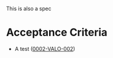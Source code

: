This is also a spec

# Acceptance Criteria
- A test (<a href="#0002-VALO-002" name="0002-VALO-002">0002-VALO-002</a>)
